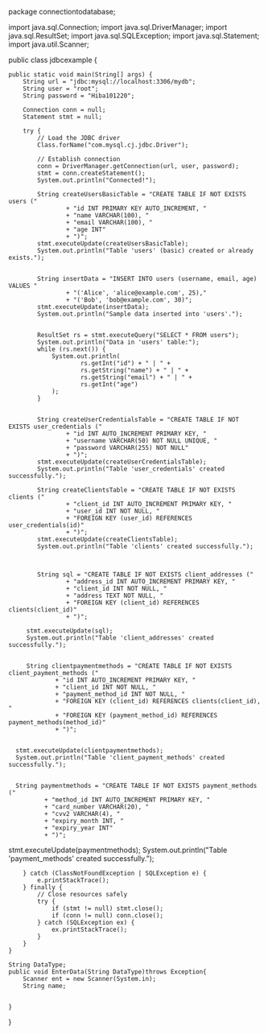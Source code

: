 package connectiontodatabase;

import java.sql.Connection;
import java.sql.DriverManager;
import java.sql.ResultSet;
import java.sql.SQLException;
import java.sql.Statement;
import java.util.Scanner;


public class jdbcexample {

    public static void main(String[] args) {
        String url = "jdbc:mysql://localhost:3306/mydb";
        String user = "root";
        String password = "Hiba101220";

        Connection conn = null;
        Statement stmt = null;

        try {
            // Load the JDBC driver
            Class.forName("com.mysql.cj.jdbc.Driver");

            // Establish connection
            conn = DriverManager.getConnection(url, user, password);
            stmt = conn.createStatement();
            System.out.println("Connected!");

            String createUsersBasicTable = "CREATE TABLE IF NOT EXISTS users ("
                    + "id INT PRIMARY KEY AUTO_INCREMENT, "
                    + "name VARCHAR(100), "
                    + "email VARCHAR(100), "
                    + "age INT"
                    + ")";
            stmt.executeUpdate(createUsersBasicTable);
            System.out.println("Table 'users' (basic) created or already exists.");

 
            String insertData = "INSERT INTO users (username, email, age) VALUES "
                    + "('Alice', 'alice@example.com', 25),"
                    + "('Bob', 'bob@example.com', 30)";
            stmt.executeUpdate(insertData);
            System.out.println("Sample data inserted into 'users'.");

   
            ResultSet rs = stmt.executeQuery("SELECT * FROM users");
            System.out.println("Data in 'users' table:");
            while (rs.next()) {
                System.out.println(
                        rs.getInt("id") + " | " +
                        rs.getString("name") + " | " +
                        rs.getString("email") + " | " +
                        rs.getInt("age")
                );
            }

         
            String createUserCredentialsTable = "CREATE TABLE IF NOT EXISTS user_credentials ("
                    + "id INT AUTO_INCREMENT PRIMARY KEY, "
                    + "username VARCHAR(50) NOT NULL UNIQUE, "
                    + "password VARCHAR(255) NOT NULL"
                    + ")";
            stmt.executeUpdate(createUserCredentialsTable);
            System.out.println("Table 'user_credentials' created successfully.");

            String createClientsTable = "CREATE TABLE IF NOT EXISTS clients ("
                    + "client_id INT AUTO_INCREMENT PRIMARY KEY, "
                    + "user_id INT NOT NULL, "
                    + "FOREIGN KEY (user_id) REFERENCES user_credentials(id)"
                    + ")";
            stmt.executeUpdate(createClientsTable);
            System.out.println("Table 'clients' created successfully.");
            
            
            
            String sql = "CREATE TABLE IF NOT EXISTS client_addresses ("
                    + "address_id INT AUTO_INCREMENT PRIMARY KEY, "
                    + "client_id INT NOT NULL, "
                    + "address TEXT NOT NULL, "
                    + "FOREIGN KEY (client_id) REFERENCES clients(client_id)"
                    + ")";

         stmt.executeUpdate(sql);
         System.out.println("Table 'client_addresses' created successfully.");

         
         String clientpaymentmethods = "CREATE TABLE IF NOT EXISTS client_payment_methods ("
                 + "id INT AUTO_INCREMENT PRIMARY KEY, "
                 + "client_id INT NOT NULL, "
                 + "payment_method_id INT NOT NULL, "
                 + "FOREIGN KEY (client_id) REFERENCES clients(client_id), "
                 + "FOREIGN KEY (payment_method_id) REFERENCES payment_methods(method_id)"
                 + ")";

      
      stmt.executeUpdate(clientpaymentmethods);
      System.out.println("Table 'client_payment_methods' created successfully.");
      
      
      String paymentmethods = "CREATE TABLE IF NOT EXISTS payment_methods ("
              + "method_id INT AUTO_INCREMENT PRIMARY KEY, "
              + "card_number VARCHAR(20), "
              + "cvv2 VARCHAR(4), "
              + "expiry_month INT, "
              + "expiry_year INT"
              + ")";

 
   stmt.executeUpdate(paymentmethods);
   System.out.println("Table 'payment_methods' created successfully.");

        } catch (ClassNotFoundException | SQLException e) {
            e.printStackTrace();
        } finally {
            // Close resources safely
            try {
                if (stmt != null) stmt.close();
                if (conn != null) conn.close();
            } catch (SQLException ex) {
                ex.printStackTrace();
            }
        }
    }
    
    String DataType;
    public void EnterData(String DataType)throws Exception{
        Scanner ent = new Scanner(System.in);
        String name; 
        
        
    }
}
